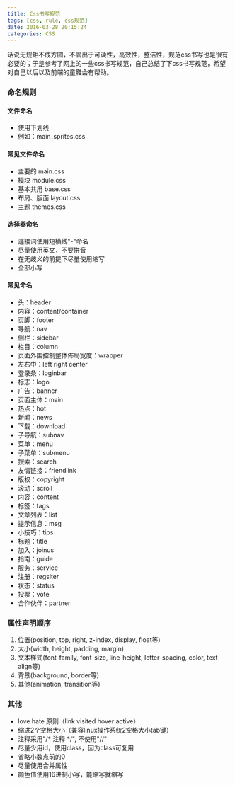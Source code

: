 ```yaml
---
title: Css书写规范
tags: [css, rule, css规范]
date: 2016-03-28 20:15:24
categories: CSS
---
```

话说无规矩不成方圆，不管出于可读性，高效性，整洁性，规范css书写也是很有必要的；于是参考了网上的一些css书写规范，自己总结了下css书写规范，希望对自己以后以及前端的童鞋会有帮助。
<!--more-->
### 命名规则
#### 文件命名
* 使用下划线
* 例如：main_sprites.css
#### 常见文件命名
* 主要的 main.css
* 模块 module.css
* 基本共用 base.css
* 布局、版面 layout.css
* 主题 themes.css
#### 选择器命名
* 连接词使用短横线"-"命名
* 尽量使用英文，不要拼音
* 在无歧义的前提下尽量使用缩写
* 全部小写
#### 常见命名
* 头：header
* 内容：content/container
* 页脚：footer
* 导航：nav
* 侧栏：sidebar
* 栏目：column
* 页面外围控制整体佈局宽度：wrapper
* 左右中：left right center
* 登录条：loginbar
* 标志：logo
* 广告：banner
* 页面主体：main
* 热点：hot
* 新闻：news
* 下载：download
* 子导航：subnav
* 菜单：menu
* 子菜单：submenu
* 搜索：search
* 友情链接：friendlink
* 版权：copyright
* 滚动：scroll
* 内容：content
* 标签：tags
* 文章列表：list
* 提示信息：msg
* 小技巧：tips
* 标题：title
* 加入：joinus
* 指南：guide
* 服务：service
* 注册：regsiter
* 状态：status
* 投票：vote
* 合作伙伴：partner
### 属性声明顺序
1. 位置(position, top, right, z-index, display, float等)
2. 大小(width, height, padding, margin)
3. 文本样式(font-family, font-size, line-height, letter-spacing, color, text-align等)
4. 背景(background, border等)
5. 其他(animation, transition等)

### 其他
* love hate 原则（link  visited  hover  active）
* 缩进2个空格大小（兼容linux操作系统2空格大小tab键）
* 注释采用"/* 注释 */", 不使用"//"
* 尽量少用id，使用class，因为class可复用
* 省略小数点前的0
* 尽量使用合并属性
* 颜色值使用16进制小写，能缩写就缩写